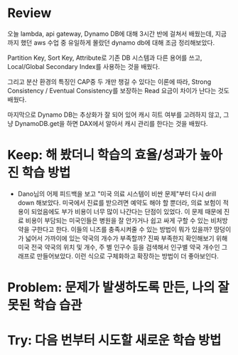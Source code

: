 # Review

오늘 lambda, api gateway, Dynamo DB에 대해 3시간 반에 걸쳐서 배웠는데, 지금까지 했던 aws 수업 중 유일하게 몰랐던 dynamo db에 대해 조금 정리해보았다.

Partition Key, Sort Key, Attribute로 기존 DB 시스템과 다른 용어를 쓰고, Local/Global Secondary Index를 사용하는 것을 배웠다.

그리고 분산 환경의 특징인 CAP중 두 개만 챙길 수 있다는 이론에 따라, Strong Consistency / Eventual Consistency를 보장하는 Read 요금이 차이가 난다는 것도 배웠다.

마지막으로 Dynamo DB는 추상화가 잘 되어 있어 캐시 히트 여부를 고려하지 않고, 그냥 DynamoDB.get을 하면 DAX에서 알아서 캐시 관리를 한다는 것을 배웠다.

# Keep: 해 봤더니 학습의 효율/성과가 높아진 학습 방법  

- Dano님의 어제 피드백을 보고 "미국 의료 시스템이 비싼 문제"부터 다시 drill down 해보았다. 미국에서 진료를 받으려면 예약도 해야 할 뿐더라, 의료 보험이 적용이 되었음에도 부가 비용이 너무 많이 나간다는 단점이 있었다. 이 문제 때문에 진료 비용이 부담되는 미국인들은 병원을 잘 안가거나 쉽고 싸게 구할 수 있는 비처방약을 구한다고 한다. 이들의 니즈를 충족시켜줄 수 있는 방법이 뭐가 있을까? 땅덩이가 넓어서 가까이에 있는 약국의 개수가 부족할까? 진짜 부족한지 확인해보기 위해 미국 전국 약국의 위치 및 개수, 주 별 인구수 등을 검색해서 인구별 약국 개수인 그래프로 만들어보았다. 이런 식으로 구체화하고 확장하는 방법이 더 좋아보인다.

# Problem: 문제가 발생하도록 만든, 나의 잘못된 학습 습관

# Try: 다음 번부터 시도할 새로운 학습 방법
